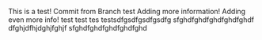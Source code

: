 This is a test! 
Commit from Branch test
Adding more information! 
Adding even more info! 
test
test tes testsdfgsdfgsdfgsdfg
sfghdfghdfghdfghdfghdf
dfghjdfhjdghjfghjf
sfghdfghdfghdfghdfghd
